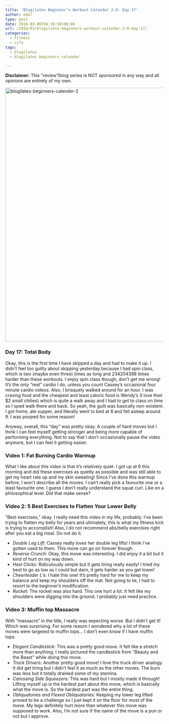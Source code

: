 ```yaml
---
title: 'Blogilates Beginner’s Workout Calendar 2.0: Day 17'
author: edel
type: post
date: 2016-03-06T04:38:50+00:00
url: /2016/03/blogilates-beginners-workout-calendar-2-0-day-17/
categories:
  - Fitness
  - Life
tags:
  - blogilates
  - blogilates beginners calendar

---
```

**Disclaimer:** This &#8220;review&#8221;/blog series is NOT sponsored in any way and all opinions are entirely of my own.

<a href="http://scattered.me/wp-content/uploads/2016/02/blogilates-beginners-calender-2.png" rel="attachment wp-att-11076"><img src="http://scattered.me/wp-content/uploads/2016/02/blogilates-beginners-calender-2-1024x806.png" alt="blogilates-beginners-calender-2" width="1024" height="806" class="alignnone size-large wp-image-11076" srcset="http://erzadel.net/blog/wp-content/uploads/2016/02/blogilates-beginners-calender-2-1024x806.png 1024w, http://erzadel.net/blog/wp-content/uploads/2016/02/blogilates-beginners-calender-2-300x236.png 300w, http://erzadel.net/blog/wp-content/uploads/2016/02/blogilates-beginners-calender-2-768x604.png 768w" sizes="(max-width: 1024px) 100vw, 1024px" /></a>

### Day 17: Total Body

Okay, this is the first time I have skipped a day and had to make it up. I didn&#8217;t feel too guilty about skipping yesterday because I had spin class, which is two (maybe even three) times as long and 234204398 times harder than these workouts. I enjoy spin class though, don&#8217;t get me wrong! It&#8217;s the only &#8220;real&#8221; cardio I do, unless you count Cassey&#8217;s occasional four minute cardio videos. Also, I brisquely walked around for an hour. I was craving food and the cheapest and least caloric food is Wendy&#8217;s (I love their $2 small chilies) which is quite a walk away and I had to get to class on time so I sped walk there and back. So yeah, the guilt was basically non-existent. I got home, ate supper, and literally went to bed at 8 and fell asleep around 9. I was pooped for some reason!

Anyway, overall, this &#8220;day&#8221; was pretty okay. A couple of hard moves but I think I can feel myself getting stronger and being more capable of performing everything. Not to say that I don&#8217;t occasionally pause the video anymore, but I can feel it getting easier.

### Video 1: Fat Burning Cardio Warmup

What I like about this video is that it&#8217;s relatively quiet. I got up at 6 this morning and did these exercises as quietly as possible and was still able to get my heart rate up and my skin sweating! Since I&#8217;ve done this warmup before, I won&#8217;t describe all the moves. I can&#8217;t really pick a favourite one or a least favourite one. I guess I don&#8217;t really understand the squat curl. Like on a philosophical level. Did that make sense?

<div class="flex-video">
</div>

### Video 2: 5 Best Exercises to Flatten Your Lower Belly

&#8220;Best exercises,&#8221; okay. I really need this video in my life, probably. I&#8217;ve been trying to flatten my belly for years and ultimately, this is what my fitness kick is trying to accomplish! Also, I do not recommend abs/belly exercises right after you eat a big meal. Do not do it.

<div class="flex-video">
</div>

  * _Double Leg Lift:_ Cassey really loves her double leg lifts! I think I&#8217;ve gotten used to them. This move can go on forever though.
  * _Reverse Crunch:_ Okay, this move was interesting. I did enjoy it a bit but it kind of hurt on my way down.
  * _Heel Clicks:_ Ridiculously simple but it gets tiring really easily! I tried my best to go as low as I could but darn, it gets harder as you get lower!
  * _Cheerleader L&#8217;s:_ I hate this one! It&#8217;s pretty hard for me to keep my balance and keep my shoulders off the mat. Not going to lie, I had to resort to the beginner&#8217;s modification.
  * _Rocket:_ The rocket was also hard. This one hurt a lot. It felt like my shoulders were digging into the ground. I probably just need practice.

### Video 3: Muffin top Massacre

With &#8220;massacre&#8221; in the title, I really was expecting worse. But I didn&#8217;t get it! Which was surprising. For some reason I wondered why a lot of these moves were targeted to muffin tops&#8230; I don&#8217;t even know if I have muffin tops.

<div class="flex-video">
</div>

  * _Elegant Candlestick:_ This was a pretty good move. It felt like a stretch more than anything. I really pictured the candlestick from &#8220;Beauty and the Beast&#8221; while doing this move.
  * _Truck Drivers:_ Another pretty good move! I love the truck driver analogy. It did get tiring but I didn&#8217;t feel it as much as the other moves. The burn was less but it totally drained some of my stamina.
  * _Caressing Side Squeezers:_ This was hard but I mostly made it through! Lifting myself up is the hardest part about this move, which is basically what the move is. So the hardest part was the entire thing.
  * _Obliquatories and Flexed Obliquatories:_ Keeping my lower leg lifted proved to be a challenge so I just kept it on the floor for most of the move. My legs definitely hurt more than whatever this move was supposed to work. Also, I&#8217;m not sure if the name of the move is a pun or not but I approve.

<ol class="footnote">
</ol>